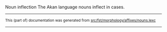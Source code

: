 Noun inflection
The Akan language nouns inflect in cases.

* * *

<small>This (part of) documentation was generated from [src/fst/morphology/affixes/nouns.lexc](https://github.com/giellalt/lang-aka/blob/main/src/fst/morphology/affixes/nouns.lexc)</small>

---

